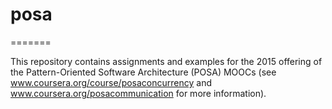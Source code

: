 # posa
=======

This repository contains assignments and examples for the 2015
offering of the Pattern-Oriented Software Architecture (POSA) MOOCs
(see www.coursera.org/course/posaconcurrency and
www.coursera.org/posacommunication for more information).
